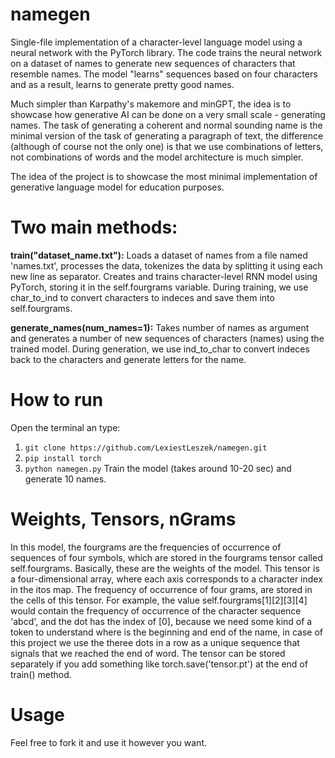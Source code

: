 # namegen
Single-file implementation of a character-level language model using a neural network with the PyTorch library. The code trains the neural network on a dataset of names to generate new sequences of characters that resemble names. The model "learns" sequences based on four characters and as a result, learns to generate pretty good names.

Much simpler than Karpathy's makemore and minGPT, the idea is to showcase how generative AI can be done on a very small scale - generating names. The task of generating a coherent and normal sounding name is the minimal version of the task of generating a paragraph of text, the difference (although of course not the only one) is that we use combinations of letters, not combinations of words and the model architecture is much simpler.

The idea of the project is to showcase the most minimal implementation of generative language model for education purposes.

# Two main methods:
**train("dataset_name.txt"):**
Loads a dataset of names from a file named 'names.txt', processes the data, tokenizes the data by splitting it using each new line as separator. Creates and trains character-level RNN model using PyTorch, storing it in the self.fourgrams variable. During training, we use char_to_ind to convert characters to indeces and save them into self.fourgrams.

**generate_names(num_names=1):**
Takes number of names as argument and generates a number of new sequences of characters (names) using the trained model. During generation, we use ind_to_char to convert indeces back to the characters and generate letters for the name.

# How to run
Open the terminal an type:
1. `git clone https://github.com/LexiestLeszek/namegen.git`
2. `pip install torch`
3. `python namegen.py`
Train the model (takes around 10-20 sec) and generate 10 names.

# Weights, Tensors, nGrams
In this model, the fourgrams are the frequencies of occurrence of sequences of four symbols, which are stored in the fourgrams tensor called self.fourgrams. Basically, these are the weights of the model. This tensor is a four-dimensional array, where each axis corresponds to a character index in the itos map. The frequency of occurrence of four grams, are stored in the cells of this tensor. For example, the value self.fourgrams[1][2][3][4] would contain the frequency of occurrence of the character sequence 'abcd', and the dot has the index of [0], because we need some kind of a token to understand where is the beginning and end of the name, in case of this project we use the theree dots in a row as a unique sequence that signals that we reached the end of word. The tensor can be stored separately if you add something like torch.save('tensor.pt') at the end of train() method.

# Usage
Feel free to fork it and use it however you want.
